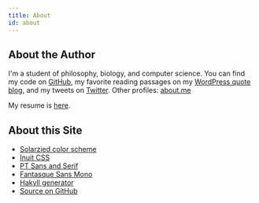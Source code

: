 ```yaml
---
title: About
id: about
---
```


## About the Author

I'm a student of philosophy, biology, and computer science. You can find my code on [GitHub](https://github.com/bsima), my favorite reading passages on my [WordPress quote blog](http://bensima.com), and my tweets on [Twitter](https://twitter.com). Other profiles: [about.me](http://about.me/bsima)

My resume is [here](/pages/resume.html).

## About this Site

* [Solarzied color scheme](http://ethanschoonover.com/solarized)
* [Inuit CSS](http://inuitcss.com)
* [PT Sans and Serif](https://en.wikipedia.org/wiki/PT_Fonts)
* [Fantasque Sans Mono](http://openfontlibrary.org/en/font/fantasque-sans-mono)
* [Hakyll generator](http://jaspervdj.be/hakyll/)
* [Source on GitHub](https://github.com/bsima/bsima.github.io)
